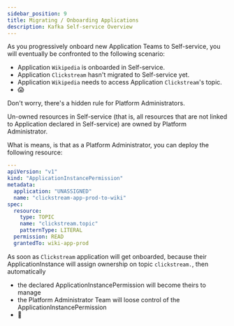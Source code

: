 ```yaml
---
sidebar_position: 9
title: Migrating / Onboarding Applications
description: Kafka Self-service Overview
---
```


As you progressively onboard new Application Teams to Self-service, you will eventually be confronted to the following scenario:
- Application `Wikipedia` is onboarded in Self-service.
- Application `Clickstream` hasn't migrated to Self-service yet.
- Application `Wikipedia` needs to access Application `Clickstream`'s topic.
- 😱

Don't worry, there's a hidden rule for Platform Administrators.  

Un-owned resources in Self-service (that is, all resources that are not linked to Application declared in Self-service) are owned by Platform Administrator.

What is means, is that as a Platform Administrator, you can deploy the following resource:
```yaml
---
apiVersion: "v1"
kind: "ApplicationInstancePermission"
metadata:
  application: "UNASSIGNED"
  name: "clickstream-app-prod-to-wiki"
spec:
  resource:
    type: TOPIC
    name: "clickstream.topic"
    patternType: LITERAL
  permission: READ
  grantedTo: wiki-app-prod

```

As soon as `Clickstream` application will get onboarded, because their ApplicationInstance will assign ownership on topic `clickstream.`, then automatically 
- the declared ApplicationInstancePermission will become theirs to manage
- the Platform Administrator Team will loose control of the ApplicationInstancePermission
- 🚀